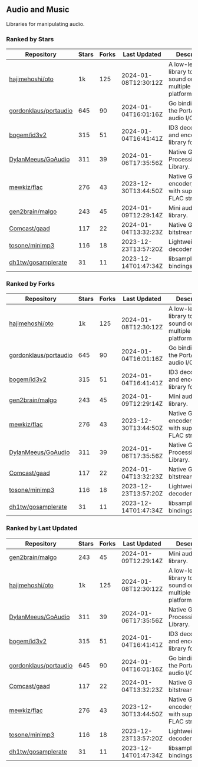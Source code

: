 ## Audio and Music

Libraries for manipulating audio.

### Ranked by Stars

| Repository | Stars | Forks | Last Updated | Description | 
|------------|-------|-------|--------------|-------------|
| [hajimehoshi/oto](https://github.com/hajimehoshi/oto) | 1k | 125 | 2024-01-08T12:30:12Z |  A low-level library to play sound on multiple platforms. |
| [gordonklaus/portaudio](https://github.com/gordonklaus/portaudio) | 645 | 90 | 2024-01-04T16:01:16Z |  Go bindings for the PortAudio audio I/O library. |
| [bogem/id3v2](https://github.com/bogem/id3v2) | 315 | 51 | 2024-01-04T16:41:41Z |  ID3 decoding and encoding library for Go. |
| [DylanMeeus/GoAudio](https://github.com/DylanMeeus/GoAudio) | 311 | 39 | 2024-01-06T17:35:56Z |  Native Go Audio Processing Library. |
| [mewkiz/flac](https://github.com/mewkiz/flac) | 276 | 43 | 2023-12-30T13:44:50Z |  Native Go FLAC encoder/decoder with support for FLAC streams. |
| [gen2brain/malgo](https://github.com/gen2brain/malgo) | 243 | 45 | 2024-01-09T12:29:14Z |  Mini audio library. |
| [Comcast/gaad](https://github.com/Comcast/gaad) | 117 | 22 | 2024-01-04T13:32:23Z |  Native Go AAC bitstream parser. |
| [tosone/minimp3](https://github.com/tosone/minimp3) | 116 | 18 | 2023-12-23T13:57:20Z |  Lightweight MP3 decoder library. |
| [dh1tw/gosamplerate](https://github.com/dh1tw/gosamplerate) | 31 | 11 | 2023-12-14T01:47:34Z |  libsamplerate bindings for go. |

### Ranked by Forks

| Repository | Stars | Forks | Last Updated | Description | 
|------------|-------|-------|--------------|-------------|
| [hajimehoshi/oto](https://github.com/hajimehoshi/oto) | 1k | 125 | 2024-01-08T12:30:12Z |  A low-level library to play sound on multiple platforms. |
| [gordonklaus/portaudio](https://github.com/gordonklaus/portaudio) | 645 | 90 | 2024-01-04T16:01:16Z |  Go bindings for the PortAudio audio I/O library. |
| [bogem/id3v2](https://github.com/bogem/id3v2) | 315 | 51 | 2024-01-04T16:41:41Z |  ID3 decoding and encoding library for Go. |
| [gen2brain/malgo](https://github.com/gen2brain/malgo) | 243 | 45 | 2024-01-09T12:29:14Z |  Mini audio library. |
| [mewkiz/flac](https://github.com/mewkiz/flac) | 276 | 43 | 2023-12-30T13:44:50Z |  Native Go FLAC encoder/decoder with support for FLAC streams. |
| [DylanMeeus/GoAudio](https://github.com/DylanMeeus/GoAudio) | 311 | 39 | 2024-01-06T17:35:56Z |  Native Go Audio Processing Library. |
| [Comcast/gaad](https://github.com/Comcast/gaad) | 117 | 22 | 2024-01-04T13:32:23Z |  Native Go AAC bitstream parser. |
| [tosone/minimp3](https://github.com/tosone/minimp3) | 116 | 18 | 2023-12-23T13:57:20Z |  Lightweight MP3 decoder library. |
| [dh1tw/gosamplerate](https://github.com/dh1tw/gosamplerate) | 31 | 11 | 2023-12-14T01:47:34Z |  libsamplerate bindings for go. |

### Ranked by Last Updated

| Repository | Stars | Forks | Last Updated | Description | 
|------------|-------|-------|--------------|-------------|
| [gen2brain/malgo](https://github.com/gen2brain/malgo) | 243 | 45 | 2024-01-09T12:29:14Z |  Mini audio library. |
| [hajimehoshi/oto](https://github.com/hajimehoshi/oto) | 1k | 125 | 2024-01-08T12:30:12Z |  A low-level library to play sound on multiple platforms. |
| [DylanMeeus/GoAudio](https://github.com/DylanMeeus/GoAudio) | 311 | 39 | 2024-01-06T17:35:56Z |  Native Go Audio Processing Library. |
| [bogem/id3v2](https://github.com/bogem/id3v2) | 315 | 51 | 2024-01-04T16:41:41Z |  ID3 decoding and encoding library for Go. |
| [gordonklaus/portaudio](https://github.com/gordonklaus/portaudio) | 645 | 90 | 2024-01-04T16:01:16Z |  Go bindings for the PortAudio audio I/O library. |
| [Comcast/gaad](https://github.com/Comcast/gaad) | 117 | 22 | 2024-01-04T13:32:23Z |  Native Go AAC bitstream parser. |
| [mewkiz/flac](https://github.com/mewkiz/flac) | 276 | 43 | 2023-12-30T13:44:50Z |  Native Go FLAC encoder/decoder with support for FLAC streams. |
| [tosone/minimp3](https://github.com/tosone/minimp3) | 116 | 18 | 2023-12-23T13:57:20Z |  Lightweight MP3 decoder library. |
| [dh1tw/gosamplerate](https://github.com/dh1tw/gosamplerate) | 31 | 11 | 2023-12-14T01:47:34Z |  libsamplerate bindings for go. |

